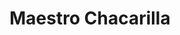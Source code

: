 ---
title: "Maestro Chacarilla"
url: /santiago-de-surco/maestro-chacarilla/
shop: hágalo usted mismo
---